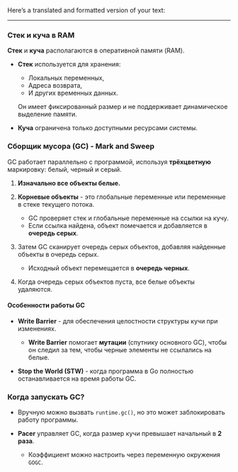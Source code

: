 Here’s a translated and formatted version of your text:

---

### Стек и куча в RAM

**Стек** и **куча** располагаются в оперативной памяти (RAM).

- **Стек** используется для хранения:
  - Локальных переменных,
  - Адреса возврата,
  - И других временных данных.
  
  Он имеет фиксированный размер и не поддерживает динамическое выделение памяти.

- **Куча** ограничена только доступными ресурсами системы.

### Сборщик мусора (GC) - Mark and Sweep

GC работает параллельно с программой, используя **трёхцветную** маркировку: белый, черный и серый.

1. **Изначально все объекты белые.**
   
2. **Корневые объекты** - это глобальные переменные или переменные в стеке текущего потока.
   - GC проверяет стек и глобальные переменные на ссылки на кучу.
   - Если ссылка найдена, объект помечается и добавляется в **очередь серых**.
   
3. Затем GC сканирует очередь серых объектов, добавляя найденные объекты в очередь серых.
   - Исходный объект перемещается в **очередь черных**.

4. Когда очередь серых объектов пуста, все белые объекты удаляются.

#### Особенности работы GC

- **Write Barrier** - для обеспечения целостности структуры кучи при изменениях.  
   - **Write Barrier** помогает **мутации** (спутнику основного GC), чтобы он следил за тем, чтобы черные элементы не ссылались на белые.

- **Stop the World (STW)** - когда программа в Go полностью останавливается на время работы GC.

### Когда запускать GC?

- Вручную можно вызвать `runtime.gc()`, но это может заблокировать работу программы.

- **Pacer** управляет GC, когда размер кучи превышает начальный в **2 раза**.
  - Коэффициент можно настроить через переменную окружения `GOGC`.